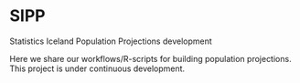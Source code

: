 # SIPP
Statistics Iceland Population Projections development

Here we share our workflows/R-scripts for building population projections. This project is under continuous development.
